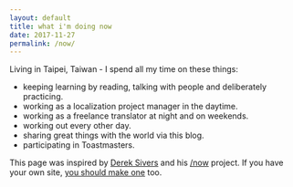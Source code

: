```yaml
---
layout: default
title: what i'm doing now
date: 2017-11-27
permalink: /now/
---
```


Living in Taipei, Taiwan - I spend all my time on these things:
- keeping learning by reading, talking with people and deliberately practicing.
- working as a localization project manager in the daytime.
- working as a freelance translator at night and on weekends.
- working out every other day.
- sharing great things with the world via this blog.
- participating in Toastmasters.

This page was inspired by [Derek Sivers](https://sivers.org/ "Derek Sivers") and his [/now](http://nownownow.com/) project. If you have your own site, [you should make one](http://nownownow.com/about "about nownownow.com") too.
